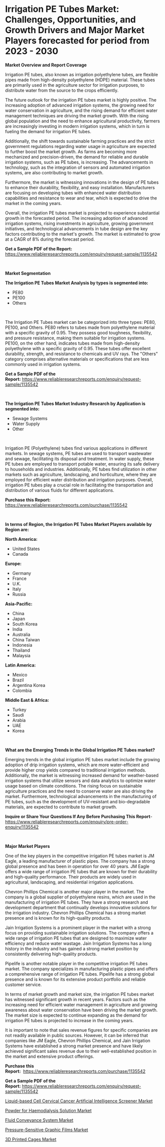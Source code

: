 <p><h1>Irrigation PE Tubes Market: Challenges, Opportunities, and Growth Drivers and Major Market Players forecasted for period from 2023 - 2030</h1></p><p><strong>Market Overview and Report Coverage</strong></p>
<p><p>Irrigation PE tubes, also known as irrigation polyethylene tubes, are flexible pipes made from high-density polyethylene (HDPE) material. These tubes are primarily used in the agriculture sector for irrigation purposes, to distribute water from the source to the crops efficiently.</p><p>The future outlook for the irrigation PE tubes market is highly positive. The increasing adoption of advanced irrigation systems, the growing need for water conservation in agriculture, and the rising demand for efficient water management techniques are driving the market growth. With the rising global population and the need to enhance agricultural productivity, farmers are increasingly investing in modern irrigation systems, which in turn is fueling the demand for irrigation PE tubes.</p><p>Additionally, the shift towards sustainable farming practices and the strict government regulations regarding water usage in agriculture are expected to further boost the market growth. As farms are becoming more mechanized and precision-driven, the demand for reliable and durable irrigation systems, such as PE tubes, is increasing. The advancements in technology, such as the integration of sensors and automated irrigation systems, are also contributing to market growth.</p><p>Furthermore, the market is witnessing innovations in the design of PE tubes to enhance their durability, flexibility, and easy installation. Manufacturers are focusing on developing tubes with enhanced water distribution capabilities and resistance to wear and tear, which is expected to drive the market in the coming years.</p><p>Overall, the irrigation PE tubes market is projected to experience substantial growth in the forecasted period. The increasing adoption of advanced irrigation systems, rising investments in agriculture, growing government initiatives, and technological advancements in tube design are the key factors contributing to the market's growth. The market is estimated to grow at a CAGR of 8% during the forecast period.</p></p>
<p><strong>Get a Sample PDF of the Report:</strong> <a href="https://www.reliableresearchreports.com/enquiry/request-sample/1135542">https://www.reliableresearchreports.com/enquiry/request-sample/1135542</a></p>
<p>&nbsp;</p>
<p><strong>Market Segmentation</strong></p>
<p><strong>The Irrigation PE Tubes Market Analysis by types is segmented into:</strong></p>
<p><ul><li>PE80</li><li>PE100</li><li>Others</li></ul></p>
<p>&nbsp;</p>
<p><p>The Irrigation PE Tubes market can be categorized into three types: PE80, PE100, and Others. PE80 refers to tubes made from polyethylene material with a specific gravity of 0.95. They possess good toughness, flexibility, and pressure resistance, making them suitable for irrigation systems. PE100, on the other hand, indicates tubes made from high-density polyethylene with a specific gravity of 0.95. These tubes offer excellent durability, strength, and resistance to chemicals and UV rays. The "Others" category comprises alternative materials or specifications that are less commonly used in irrigation systems.</p></p>
<p><strong>Get a Sample PDF of the Report:</strong>&nbsp;<a href="https://www.reliableresearchreports.com/enquiry/request-sample/1135542">https://www.reliableresearchreports.com/enquiry/request-sample/1135542</a></p>
<p>&nbsp;</p>
<p><strong>The Irrigation PE Tubes Market Industry Research by Application is segmented into:</strong></p>
<p><ul><li>Sewage Systems</li><li>Water Supply</li><li>Other</li></ul></p>
<p>&nbsp;</p>
<p><p>Irrigation PE (Polyethylene) tubes find various applications in different markets. In sewage systems, PE tubes are used to transport wastewater and sewage, facilitating its disposal and treatment. In water supply, these PE tubes are employed to transport potable water, ensuring its safe delivery to households and industries. Additionally, PE tubes find utilization in other markets such as agriculture, landscaping, and horticulture, where they are employed for efficient water distribution and irrigation purposes. Overall, irrigation PE tubes play a crucial role in facilitating the transportation and distribution of various fluids for different applications.</p></p>
<p><strong>Purchase this Report:</strong>&nbsp; <a href="https://www.reliableresearchreports.com/purchase/1135542">https://www.reliableresearchreports.com/purchase/1135542</a></p>
<p>&nbsp;</p>
<p><strong>In terms of Region, the Irrigation PE Tubes Market Players available by Region are:</strong></p>
<p>
    <p> <strong> North America: </strong>
        <ul>
            <li>United States</li>
            <li>Canada</li>
        </ul>
        </p> 
    <p> <strong> Europe: </strong>
        <ul>
            <li>Germany</li>
            <li>France</li>
            <li>U.K.</li>
            <li>Italy</li>
            <li>Russia</li>
        </ul>
        </p> 
    <p> <strong> Asia-Pacific: </strong>
        <ul>
            <li>China</li>
            <li>Japan</li>
            <li>South Korea</li>
            <li>India</li>
            <li>Australia</li>
            <li>China Taiwan</li>
            <li>Indonesia</li>
            <li>Thailand</li>
            <li>Malaysia</li>
        </ul>
        </p> 
    <p> <strong> Latin America: </strong>
        <ul>
            <li>Mexico</li>
            <li>Brazil</li>
            <li>Argentina Korea</li>
            <li>Colombia</li>
        </ul>
        </p> 
    <p> <strong> Middle East & Africa: </strong>
        <ul>
            <li>Turkey</li>
            <li>Saudi</li>
            <li>Arabia</li>
            <li>UAE</li>
            <li>Korea</li>
        </ul>
    </p>
    </p>
<p>&nbsp;</p>
<p><strong>What are the Emerging Trends in the Global Irrigation PE Tubes market?</strong></p>
<p><p>Emerging trends in the global irrigation PE tubes market include the growing adoption of drip irrigation systems, which are more water-efficient and provide higher crop yields compared to traditional irrigation methods. Additionally, the market is witnessing increased demand for weather-based irrigation systems that utilize sensors and data analytics to optimize water usage based on climate conditions. The rising focus on sustainable agriculture practices and the need to conserve water are also driving the market. Furthermore, technological advancements in the manufacturing of PE tubes, such as the development of UV-resistant and bio-degradable materials, are expected to contribute to market growth.</p></p>
<p><strong>Inquire or Share Your Questions If Any Before Purchasing This Report</strong>- <a href="https://www.reliableresearchreports.com/enquiry/pre-order-enquiry/1135542">https://www.reliableresearchreports.com/enquiry/pre-order-enquiry/1135542</a></p>
<p>&nbsp;</p>
<p><strong>Major Market Players</strong></p>
<p><p>One of the key players in the competitive irrigation PE tubes market is JM Eagle, a leading manufacturer of plastic pipes. The company has a strong global presence and has been in operation for over 40 years. JM Eagle offers a wide range of irrigation PE tubes that are known for their durability and high-quality performance. Their products are widely used in agricultural, landscaping, and residential irrigation applications.</p><p>Chevron Phillips Chemical is another major player in the market. The company is a global supplier of polyethylene resins, which are used in the manufacturing of irrigation PE tubes. They have a strong research and development department that continually develops innovative solutions for the irrigation industry. Chevron Phillips Chemical has a strong market presence and is known for its high-quality products.</p><p>Jain Irrigation Systems is a prominent player in the market with a strong focus on providing sustainable irrigation solutions. The company offers a wide range of irrigation PE tubes that are designed to maximize water efficiency and reduce water wastage. Jain Irrigation Systems has a long history in the industry and has gained a strong market position by consistently delivering high-quality products.</p><p>Pipelife is another notable player in the competitive irrigation PE tubes market. The company specializes in manufacturing plastic pipes and offers a comprehensive range of irrigation PE tubes. Pipelife has a strong global presence and is known for its extensive product portfolio and reliable customer service.</p><p>In terms of market growth and market size, the irrigation PE tubes market has witnessed significant growth in recent years. Factors such as the increasing need for efficient water management in agriculture and growing awareness about water conservation have been driving the market growth. The market size is expected to continue expanding as the demand for irrigation PE tubes is projected to increase in the coming years.</p><p>It is important to note that sales revenue figures for specific companies are not readily available in public sources. However, it can be inferred that companies like JM Eagle, Chevron Phillips Chemical, and Jain Irrigation Systems have established a strong market presence and have likely achieved significant sales revenue due to their well-established position in the market and extensive product offerings.</p></p>
<p><strong>Purchase this Report:</strong>&nbsp;&nbsp;<a href="https://www.reliableresearchreports.com/purchase/1135542">https://www.reliableresearchreports.com/purchase/1135542</a></p>
<p></p>
<p><strong>Get a Sample PDF of the Report:</strong>&nbsp;<a href="https://www.reliableresearchreports.com/enquiry/request-sample/1135542">https://www.reliableresearchreports.com/enquiry/request-sample/1135542</a></p>
<p><p><a href="https://www.linkedin.com/pulse/liquid-based-cell-cervical-cancer-artificial-intelligence/">Liquid-based Cell Cervical Cancer Artificial Intelligence Screener Market</a></p><p><a href="https://www.linkedin.com/pulse/powder-haemodialysis-solution-market-size-growth/">Powder for Haemodialysis Solution Market</a></p><p><a href="https://medium.com/@press.bell.sigh/fluid-conveyance-system-market-the-key-to-successful-business-strategy-forecast-till-2030-1e91b4dd3002">Fluid Conveyance System Market</a></p><p><a href="https://medium.com/@stand.tough.park/decoding-pressure-sensitive-graphic-films-market-metrics-market-share-trends-and-growth-patterns-575f8da7756a">Pressure-Sensitive Graphic Films Market</a></p><p><a href="https://www.linkedin.com/pulse/3d-printed-cages-market-research-report-unlocks-analysis/">3D Printed Cages Market</a></p></p>